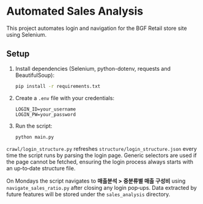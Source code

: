 # Automated Sales Analysis

This project automates login and navigation for the BGF Retail store site using Selenium.

## Setup

1. Install dependencies (Selenium, python-dotenv, requests and BeautifulSoup):
   ```bash
   pip install -r requirements.txt
   ```
2. Create a `.env` file with your credentials:
   ```
   LOGIN_ID=your_username
   LOGIN_PW=your_password
   ```
3. Run the script:
   ```bash
   python main.py
   ```

`crawl/login_structure.py` refreshes `structure/login_structure.json` every time the
script runs by parsing the login page. Generic selectors are used if the page
cannot be fetched, ensuring the login process always starts with an up‑to‑date
structure file.

On Mondays the script navigates to **매출분석 > 중분류별 매출 구성비** using `navigate_sales_ratio.py` after closing any login pop‑ups.
Data extracted by future features will be stored under the `sales_analysis` directory.
